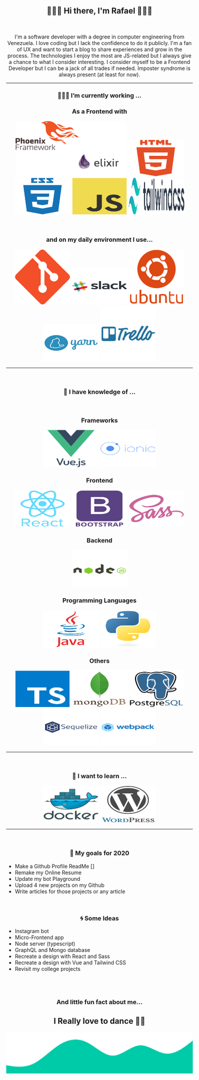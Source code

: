 <h2 align='center'> 🙋🏻‍♂️ Hi there, I'm Rafael 🧑🏻‍💻</h2>
<br>
<p align="center"> I'm a software developer with a degree in computer engineering from Venezuela. I love coding but I lack the confidence to do it publicly. I'm a fan of UX and want to start a blog to share experiences and grow in the process. The technologies I enjoy the most are JS-related but I always give a chance to what I consider interesting. I consider myself to be a Frontend Developer but I can be a jack of all trades if needed. Imposter syndrome is always present (at least for now). <p>
<hr>
<h3 align='center'>👨🏽‍💻 I’m currently working ...</h3>
<h3 align='center'> As a Frontend with </h3>
<p align='center'>
  <img src="https://github.com/Rafajrg21/Rafajrg21/blob/main/images/Elixir-Phoenix.jpg" alt="Elixir & Phoenix" width="300px" height="150px" />
  <img src="https://github.com/Rafajrg21/Rafajrg21/blob/main/images/html5-plain-wordmark.svg" alt="HTML" width="150px" height="100px" />
  <img src="https://github.com/Rafajrg21/Rafajrg21/blob/main/images/css3-plain-wordmark.svg" alt="CSS" width="150px" height="100px" />
  <img src="https://github.com/Rafajrg21/Rafajrg21/blob/main/images/javascript-original.svg" alt="JavaScript" width="150px" height="100px" />
  <img src="https://github.com/Rafajrg21/Rafajrg21/blob/main/images/tailwindcss.svg" alt="Tailwind CSS" width="150px" height="100px" />
</p>
<br>
<h3 align='center'> and on my daily environment I use... </h3>
<p align='center'>
  <img src="https://github.com/Rafajrg21/Rafajrg21/blob/main/images/git-plain.svg" alt="Git" width="150px" height="150px" />
  <img src="https://github.com/Rafajrg21/Rafajrg21/blob/main/images/slack-original-wordmark.svg" alt="Slack" width="150px" height="100px" />
  <img src="https://github.com/Rafajrg21/Rafajrg21/blob/main/images/ubuntu-plain-wordmark.svg" alt="Ubuntu cmd" width="150px" height="150px" />
  <img src="https://github.com/Rafajrg21/Rafajrg21/blob/main/images/yarn-original-wordmark.svg" alt="Yarn" width="150px" height="100px" />
  <img src="https://github.com/Rafajrg21/Rafajrg21/blob/main/images/trello-plain-wordmark.svg" alt="Trello" width="150px" height="150px" />
</p>
<hr><br>
<h3 align='center'>🌱 I have knowledge of ...</h3>
<br>
<h3 align='center'> Frameworks </h3>
<p align='center'>
  <img src="https://github.com/Rafajrg21/Rafajrg21/blob/main/images/vuejs-original-wordmark.svg" alt="VueJS" width="150px" height="100px" />
  <img src="https://github.com/Rafajrg21/Rafajrg21/blob/main/images/ionic-original-wordmark.svg" alt="Ionic" width="150px" height="100px" />
</p>
<h3 align='center'> Frontend </h3>
<p align='center'>
  <img src="https://github.com/Rafajrg21/Rafajrg21/blob/main/images/react-original-wordmark.svg" alt="React" width="150px" height="100px" />
  <img src="https://github.com/Rafajrg21/Rafajrg21/blob/main/images/bootstrap-plain-wordmark.svg" alt="Bootstrap" width="150px" height="100px" />
  <img src="https://github.com/Rafajrg21/Rafajrg21/blob/main/images/sass-original.svg" alt="Sass" width="150px" height="100px" />
</p>
<h3 align='center'> Backend </h3>
<p align='center'>
  <img src="https://github.com/Rafajrg21/Rafajrg21/blob/main/images/nodejs-original-wordmark.svg" alt="NodeJS" width="150px" height="100px" />
</p>
<h3 align='center'> Programming Languages </h3>
<p align='center'>
  <img src="https://github.com/Rafajrg21/Rafajrg21/blob/main/images/java-original-wordmark.svg" alt="Java" width="150px" height="100px" />
  <img src="https://github.com/Rafajrg21/Rafajrg21/blob/main/images/python-original.svg" alt="Python3" width="150px" height="100px" />
</p>
<h3 align='center'> Others </h3>
<p align='center'>
  <img src="https://github.com/Rafajrg21/Rafajrg21/blob/main/images/typescript-original.svg" alt="Typescript" width="150px" height="100px" />
  <img src="https://github.com/Rafajrg21/Rafajrg21/blob/main/images/mongodb-original-wordmark.svg" alt="MongoDB" width="150px" height="100px" />
  <img src="https://github.com/Rafajrg21/Rafajrg21/blob/main/images/postgresql-original-wordmark.svg" alt="Postgresql" width="150px" height="100px" />
  <img src="https://github.com/Rafajrg21/Rafajrg21/blob/main/images/sequelize-plain-wordmark.svg" alt="Sequelize" width="150px" height="100px" />
  <img src="https://github.com/Rafajrg21/Rafajrg21/blob/main/images/webpack-original-wordmark.svg" alt="Webpack" width="150px" height="100px" />
</p>
<hr><br>
<h3 align='center'>📝 I want to learn ...</h3>
<p align='center'>
  <img src="https://github.com/Rafajrg21/Rafajrg21/blob/main/images/docker-original-wordmark.svg" alt="Docker" width="150px" height="100px" />
  <img src="https://github.com/Rafajrg21/Rafajrg21/blob/main/images/wordpress-original.svg" alt="Wordpress" width="150px" height="100px" />
</p>
<hr><br>
<h3 align='center'>🗻 My goals for 2020</h3>
<ul>
  <li> Make a Github Profile ReadMe []
  <li> Remake my Online Resume 
  <li> Update my bot Playground 
  <li> Upload 4 new projects on my Github
  <li> Write articles for those projects or any article  
</ul>
<br>
<h3 align='center'>🌀 Some Ideas</h3>
<ul>
  <li> Instagram bot 
  <li> Micro-Frontend app 
  <li> Node server (typescript) 
  <li> GraphQL and Mongo database 
  <li> Recreate a design with React and Sass 
  <li> Recreate a design with Vue and Tailwind CSS
  <li> Revisit my college projects 
</ul>
<br>
<br>
<h3 align='center'>And little fun fact about me...</h3> 
<h2 align='center'>I Really love to dance 🕺🏽</h2>
<img src="https://github.com/Rafajrg21/Rafajrg21/blob/main/images/wave.svg" alt="Cool wave" />
